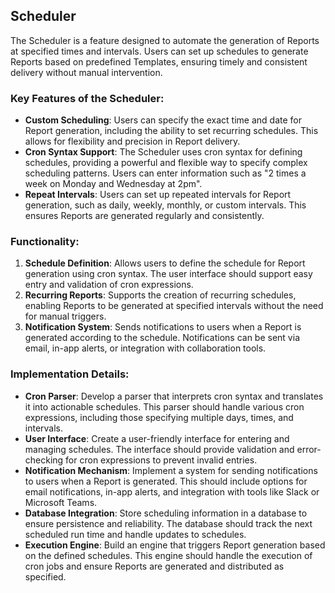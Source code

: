 ## Scheduler

The Scheduler is a feature designed to automate the generation of Reports at specified times and intervals. Users can set up schedules to generate Reports based on predefined Templates, ensuring timely and consistent delivery without manual intervention.

### Key Features of the Scheduler:

-   **Custom Scheduling**: Users can specify the exact time and date for Report generation, including the ability to set recurring schedules. This allows for flexibility and precision in Report delivery.
-   **Cron Syntax Support**: The Scheduler uses cron syntax for defining schedules, providing a powerful and flexible way to specify complex scheduling patterns. Users can enter information such as "2 times a week on Monday and Wednesday at 2pm".
-   **Repeat Intervals**: Users can set up repeated intervals for Report generation, such as daily, weekly, monthly, or custom intervals. This ensures Reports are generated regularly and consistently.

### Functionality:

1. **Schedule Definition**: Allows users to define the schedule for Report generation using cron syntax. The user interface should support easy entry and validation of cron expressions.
2. **Recurring Reports**: Supports the creation of recurring schedules, enabling Reports to be generated at specified intervals without the need for manual triggers.
3. **Notification System**: Sends notifications to users when a Report is generated according to the schedule. Notifications can be sent via email, in-app alerts, or integration with collaboration tools.

### Implementation Details:

-   **Cron Parser**: Develop a parser that interprets cron syntax and translates it into actionable schedules. This parser should handle various cron expressions, including those specifying multiple days, times, and intervals.
-   **User Interface**: Create a user-friendly interface for entering and managing schedules. The interface should provide validation and error-checking for cron expressions to prevent invalid entries.
-   **Notification Mechanism**: Implement a system for sending notifications to users when a Report is generated. This should include options for email notifications, in-app alerts, and integration with tools like Slack or Microsoft Teams.
-   **Database Integration**: Store scheduling information in a database to ensure persistence and reliability. The database should track the next scheduled run time and handle updates to schedules.
-   **Execution Engine**: Build an engine that triggers Report generation based on the defined schedules. This engine should handle the execution of cron jobs and ensure Reports are generated and distributed as specified.
